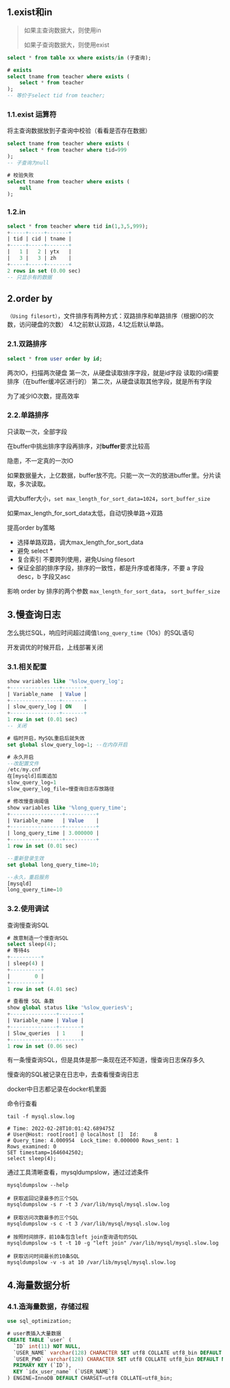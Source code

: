 ## 1.exist和in
> 如果主查询数据大，则使用in
>
> 如果子查询数据大，则使用exist
```sql
select * from table xx where exists/in (子查询);

# exists
select tname from teacher where exists (
    select * from teacher
);
-- 等价于select tid from teacher;
```

### 1.1.exist 运算符
将主查询数据放到子查询中校验（看看是否存在数据）

```sql
select tname from teacher where exists (
    select * from teacher where tid=999
);
-- 子查询为null

# 校验失败
select tname from teacher where exists (
    null
);
```

### 1.2.in
```sql
select * from teacher where tid in(1,3,5,999);
+-----+-----+-------+
| tid | cid | tname |
+-----+-----+-------+
|   1 |   2 | ytx   |
|   3 |   3 | zh    |
+-----+-----+-------+
2 rows in set (0.00 sec)
-- 只显示有的数据
```

## 2.order by
`（Using filesort）`，文件排序有两种方式：双路排序和单路排序（根据IO的次数，访问硬盘的次数）
4.1之前默认双路，4.1之后默认单路。

### 2.1.双路排序
```sql
select * from user order by id;
```
两次IO，扫描两次硬盘
第一次，从硬盘读取排序字段，就是id字段
读取的id需要排序（在buffer缓冲区进行的）
第二次，从硬盘读取其他字段，就是所有字段

为了减少IO次数，提高效率

### 2.2.单路排序
只读取一次，全部字段

在buffer中挑出排序字段再排序，对**buffer**要求比较高

隐患，不一定真的一次IO

如果数据量大，上亿数据，buffer放不完。只能一次一次的放进buffer里。分片读取，多次读取。

调大buffer大小，`set max_length_for_sort_data=1024`，`sort_buffer_size`

如果max_length_for_sort_data太低，自动切换单路->双路

提高order by策略
- 选择单路双路，调大max_length_for_sort_data
- 避免 select *
- 复合索引 不要跨列使用，避免Using filesort
- 保证全部的排序字段，排序的一致性，都是升序或者降序，不要 a 字段 desc，b 字段又asc

影响 order by 排序的两个参数 `max_length_for_sort_data`， `sort_buffer_size`

## 3.慢查询日志
怎么挑烂SQL，响应时间超过阈值`long_query_time`（10s）的SQL语句

开发调优的时候开启，上线部署关闭
### 3.1.相关配置
```sql
show variables like '%slow_query_log';
+----------------+-------+
| Variable_name  | Value |
+----------------+-------+
| slow_query_log | ON    |
+----------------+-------+
1 row in set (0.01 sec)
-- 关闭

# 临时开启，MySQL重启后就失效
set global slow_query_log=1; --在内存开启

# 永久开启
--改配置文件
/etc/my.cnf
在[mysqld]后面追加
slow_query_log=1
slow_query_log_file=慢查询日志存放路径

# 修改慢查询阈值
show variables like '%long_query_time';
+-----------------+----------+
| Variable_name   | Value    |
+-----------------+----------+
| long_query_time | 3.000000 |
+-----------------+----------+
1 row in set (0.01 sec)

--重新登录生效
set global long_query_time=10;

--永久，重启服务
[mysqld]
long_query_time=10
```

### 3.2.使用调试
查询慢查询SQL
```sql
# 故意制造一个慢查询SQL
select sleep(4);
# 等待4s
+----------+
| sleep(4) |
+----------+
|        0 |
+----------+
1 row in set (4.01 sec)

# 查看慢 SQL 条数
show global status like '%slow_queries%';
+---------------+-------+
| Variable_name | Value |
+---------------+-------+
| Slow_queries  | 1     |
+---------------+-------+
1 row in set (0.06 sec)
```

有一条慢查询SQL，但是具体是那一条现在还不知道，慢查询日志保存多久

慢查询的SQL被记录在日志中，去查看慢查询日志

docker中日志都记录在docker机里面

命令行查看
```shell script
tail -f mysql.slow.log

# Time: 2022-02-28T10:01:42.689475Z
# User@Host: root[root] @ localhost []  Id:     8
# Query_time: 4.000954  Lock_time: 0.000000 Rows_sent: 1  Rows_examined: 0
SET timestamp=1646042502;
select sleep(4);
```

通过工具清晰查看，mysqldumpslow，通过过滤条件
```shell script
mysqldumpslow --help

# 获取返回记录最多的三个SQL
mysqldumpslow -s r -t 3 /var/lib/mysql/mysql.slow.log

# 获取访问次数最多的三个SQL
mysqldumpslow -s c -t 3 /var/lib/mysql/mysql.slow.log

# 按照时间排序，前10条包含left join查询语句的SQL
mysqldumpslow -s t -t 10 -g "left join" /var/lib/mysql/mysql.slow.log

# 获取访问时间最长的10条SQL
mysqldumpslow -v -s at 10 /var/lib/mysql/mysql.slow.log
```

## 4.海量数据分析
### 4.1.造海量数据，存储过程
```sql
use sql_optimization;

# user表插入大量数据
CREATE TABLE `user` (
  `ID` int(11) NOT NULL,
  `USER_NAME` varchar(128) CHARACTER SET utf8 COLLATE utf8_bin DEFAULT NULL,
  `USER_PWD` varchar(128) CHARACTER SET utf8 COLLATE utf8_bin DEFAULT NULL,
  PRIMARY KEY (`ID`),
  KEY `idx_user_name` (`USER_NAME`)
) ENGINE=InnoDB DEFAULT CHARSET=utf8 COLLATE=utf8_bin;
```